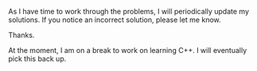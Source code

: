 As I have time to work through the problems, I will periodically update my
solutions. 
If you notice an incorrect solution, please let me know.

Thanks.

At the moment, I am on a break to work on learning C++.
I will eventually pick this back up.
